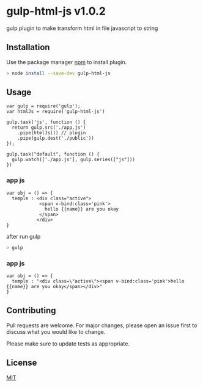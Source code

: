 # gulp-html-js v1.0.2

gulp plugin to make transform html in file javascript to string
## Installation

Use the package manager [npm](https://www.npmjs.com) to install plugin.

```bash
> node install --save-dev gulp-html-js
```

## Usage

```
var gulp = require('gulp');
var htmlJs = require('gulp-html-js')

gulp.task('js', function () {
  return gulp.src('./app.js')
    .pipe(htmlJs()) // plugin
    .pipe(gulp.dest('./public'))
});

gulp.task("default", function () {
  gulp.watch(['./app.js'], gulp.series(["js"]))
})
```

### app js

```
var obj = () => {
  temple : <div class="active">
            <span v-bind:class='pink'>
              hello {{name}} are you okay
            </span>
           </div>
}
```
after run gulp
```bash
> gulp
```

### app js

```
var obj = () => {
  temple : "<div class=\"active\"><span v-bind:class='pink'>hello {{name}} are you okay</span></div>"
}
```



## Contributing
Pull requests are welcome. For major changes, please open an issue first to discuss what you would like to change.

Please make sure to update tests as appropriate.

## License
[MIT](https://choosealicense.com/licenses/mit/https://github.com/AbrahemAlhofe/gulp-html-js/blob/master/LICENSE)
